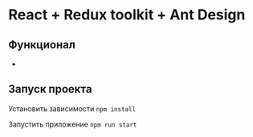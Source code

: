 # React + Redux toolkit + Ant Design

## Функционал

-

## Запуск проекта

Установить зависимости
`npm install`

Запустить приложение
`npm run start`
